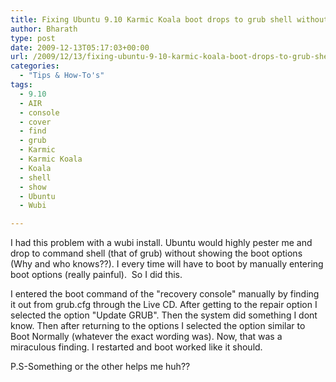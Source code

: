 ```yaml
---
title: Fixing Ubuntu 9.10 Karmic Koala boot drops to grub shell without showing boot options
author: Bharath
type: post
date: 2009-12-13T05:17:03+00:00
url: /2009/12/13/fixing-ubuntu-9-10-karmic-koala-boot-drops-to-grub-shell-without-showing-boot-options/
categories:
  - "Tips & How-To's"
tags:
  - 9.10
  - AIR
  - console
  - cover
  - find
  - grub
  - Karmic
  - Karmic Koala
  - Koala
  - shell
  - show
  - Ubuntu
  - Wubi

---
```

I had this problem with a wubi install. Ubuntu would highly pester me and drop to command shell (that of grub) without showing the boot options (Why and who knows??). I every time will have to boot by manually entering boot options (really painful).  So I did this.

I entered the boot command of the "recovery console" manually by finding it out from grub.cfg through the Live CD. After getting to the repair option I selected the option "Update GRUB". Then the system did something I dont know. Then after returning to the options I selected the option similar to Boot Normally (whatever the exact wording was). Now, that was a miraculous finding. I restarted and boot worked like it should.

P.S-Something or the other helps me huh??
